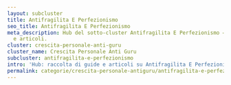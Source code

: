 ```yaml
---
layout: subcluster
title: Antifragilita E Perfezionismo
seo_title: Antifragilita E Perfezionismo
meta_description: Hub del sotto-cluster Antifragilita E Perfezionismo — guide essenziali
  e articoli.
cluster: crescita-personale-anti-guru
cluster_name: Crescita Personale Anti Guru
subcluster: antifragilita-e-perfezionismo
intro: 'Hub: raccolta di guide e articoli su Antifragilita E Perfezionismo.'
permalink: categorie/crescita-personale-antiguru/antifragilita-e-perfezionismo/
---
```


